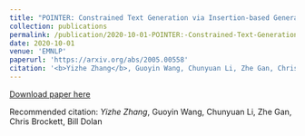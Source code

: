 ```yaml
---
title: "POINTER: Constrained Text Generation via Insertion-based Generative Pre-training."
collection: publications
permalink: /publication/2020-10-01-POINTER:-Constrained-Text-Generation-via-Insertion-based-Generative-Pre-training
date: 2020-10-01
venue: 'EMNLP'
paperurl: 'https://arxiv.org/abs/2005.00558'
citation: '<b>Yizhe Zhang</b>, Guoyin Wang, Chunyuan Li, Zhe Gan, Chris Brockett, Bill Dolan'
---
```


[Download paper here](https://arxiv.org/abs/2005.00558)

Recommended citation: *Yizhe Zhang*, Guoyin Wang, Chunyuan Li, Zhe Gan, Chris Brockett, Bill Dolan
